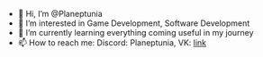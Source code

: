 - 👋 Hi, I’m @Planeptunia
- 👀 I’m interested in Game Development, Software Development
- 🌱 I’m currently learning everything coming useful in my journey
- 📫 How to reach me: Discord: Planeptunia, VK: [link](https://vk.com/planeptunia)
